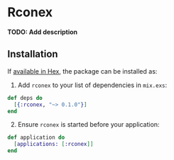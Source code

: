 # Rconex

**TODO: Add description**

## Installation

If [available in Hex](https://hex.pm/docs/publish), the package can be installed as:

  1. Add `rconex` to your list of dependencies in `mix.exs`:

```elixir
def deps do
  [{:rconex, "~> 0.1.0"}]
end
```

  2. Ensure `rconex` is started before your application:

```elixir
def application do
  [applications: [:rconex]]
end
```


